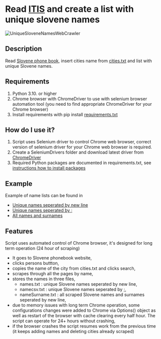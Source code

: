# Read [ITIS](https://www.itis.si/) and create a list with unique slovene names

![UniqueSloveneNamesWebCrawler](https://github.com/Baselj/UniqueSloveneNamesWebCrawler/blob/main/WebCrawl.jpg)

## Description

Read [Slovene phone book](https://www.itis.si/), insert cities name from [cities.txt](https://github.com/Baselj/UniqueSloveneNamesWebCrawler/blob/main/cities.txt) and list with unique Slovene names.

## Requirements

1. Python 3.10. or higher
2. Chrome browser with ChromeDriver to use with selenium browser automation tool (you need to find appropriate ChromeDriver for your Chrome browser)
3. Install requirements with pip install [requirements.txt](https://github.com/Baselj/UniqueSloveneNamesWebCrawler/blob/main/requirements.txt)

## How do I use it?

1. Script uses Selenium driver to control Chrome web browser, correct version of selenium driver for your Chrome web browser is required. 
2. Create a SeleniumDrivers folder and download latest driver from [ChromeDriver](https://chromedriver.chromium.org/downloads)
3. Required Python packages are documented in requirements.txt, see [instructions how to install packages](https://learn.microsoft.com/en-us/visualstudio/python/managing-required-packages-with-requirements-txt?view=vs-2022)

## Example

Example of name lists can be found in 
 - [Unique names seperated by new line](https://github.com/Baselj/UniqueSloveneNamesWebCrawler/blob/main/name.txt)
 - [Unique names seperated by ;](https://github.com/Baselj/UniqueSloveneNamesWebCrawler/blob/main/namecsv.txt)
 - [All names and surnames](https://github.com/Baselj/UniqueSloveneNamesWebCrawler/blob/main/nameSurname.txt)

## Features

Script uses automated control of Chrome browser, it's designed for long term operation (24 hour of scraping)
 - It goes to Slovene phonebook website,
 - clicks persons buttton,
 - copies the name of the city from cities.txt and clicks search,
 - scrapes through all the pages by name,
 - stores the names in three files,
    - names.txt : unique Slovene names seperated by new line,
    - namecsv.txt : unique Slovene names seperated by ;,
    - nameSurname.txt : all scraped Slovene names and surnames seperated by new line,
 - due to memory issues with long term Chrome operation, some configurations changes were added to Chrome via Options() object as well as restart of the browser with cache clearing every half hour. The script can operate for 24+ hours without crashing,
 - if the browser crashes the script resumes work from the previous time (it keeps adding names and deleting cities already scraped)
